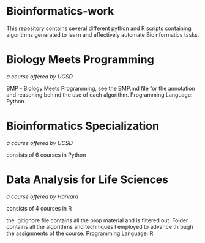 # Bioinformatics-work

This repository contains several different python and R scripts containing algorithms generated to learn and effectively automate Bioinformatics tasks.

# Biology Meets Programming
_a course offered by UCSD_ 

BMP - Biology Meets Programming,
see the BMP.md file for the annotation and reasoning behind the use of each algorithm. Programming Language: Python

# Bioinformatics Specialization 
_a course offered by UCSD_ 

consists of 6 courses in Python 

# Data Analysis for Life Sciences
_a course offered by Harvard_

consists of 4 courses in R 

the .gitignore file contains all the prop material and is filtered out.
Folder contains all the algorithms and techniques I employed to advance through the assignments of the course. Programming Language: R
